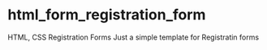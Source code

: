 # html_form_registration_form
HTML, CSS Registration Forms
Just a simple template for Registratin forms
